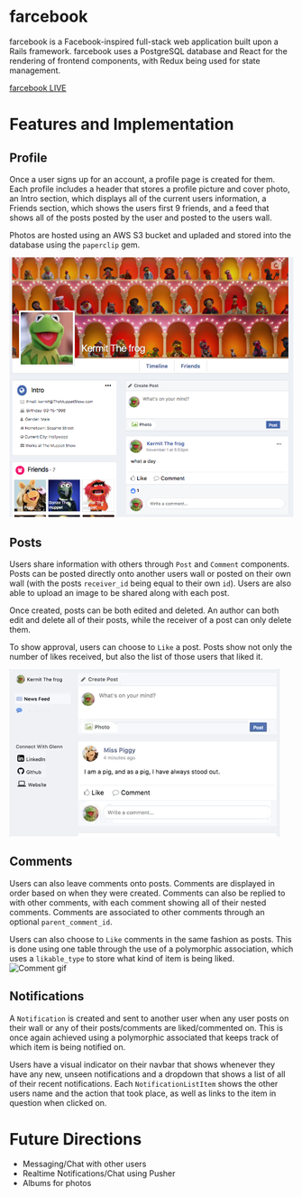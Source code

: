 # farcebook
farcebook is a Facebook-inspired full-stack web application built upon a Rails framework. farcebook uses a PostgreSQL database and React for the rendering of frontend components, with Redux being used for state management.

[farcebook LIVE](http://www.farcebook.online/)
# Features and Implementation

## Profile
Once a user signs up for an account, a profile page is created for them. Each profile includes a header that stores a profile picture and cover photo, an Intro section, which displays all of the current users information, a Friends section, which shows the users first 9 friends, and a feed that shows all of the posts posted by the user and posted to the users wall.

Photos are hosted using an AWS S3 bucket and upladed and stored into the database using the `paperclip` gem.

![Profile pic](docs/profile.png)
## Posts
Users share information with others through `Post` and `Comment` components. Posts can be posted directly onto another users wall or posted on their own wall (with the posts `receiver_id` being equal to their own `id`). Users are also able to upload an image to be shared along with each post.

Once created, posts can be both edited and deleted. An author can both edit and delete all of their posts, while the receiver of a post can only delete them.

To show approval, users can choose to `Like` a post. Posts show not only the number of likes received, but also the list of those users that liked it.

![Post gif](docs/post.gif)
## Comments
Users can also leave comments onto posts. Comments are displayed in order based on when they were created. Comments can also be replied to with other comments, with each comment showing all of their nested comments. Comments are associated to other comments through an optional `parent_comment_id`.

Users can also choose to `Like` comments in the same fashion as posts. This is done using one table through the use of a polymorphic association, which uses a `likable_type` to store what kind of item is being liked.
![Comment gif](docs/comment.gif)
## Notifications
A `Notification` is created and sent to another user when any user posts on their wall or any of their posts/comments are liked/commented on. This is once again achieved using a polymorphic associated that keeps track of which item is being notified on.

Users have a visual indicator on their navbar that shows whenever they have any new, unseen notifications and a dropdown that shows a list of all of their recent notifications. Each `NotificationListItem` shows the other users name and the action that took place, as well as links to the item in question when clicked on.


# Future Directions
- Messaging/Chat with other users
- Realtime Notifications/Chat using Pusher
- Albums for photos
